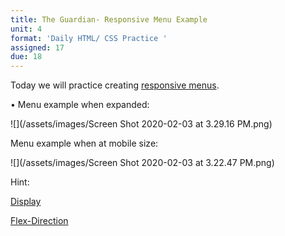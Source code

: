 ```yaml
---
title: The Guardian- Responsive Menu Example
unit: 4
format: 'Daily HTML/ CSS Practice '
assigned: 17
due: 18
---
```

Today we will practice creating [responsive menus](https://drive.google.com/drive/folders/1WR3vxO9BU1glbIhwoMsH_D2GHIABVtgt). 

• Menu example when expanded:

![](/assets/images/Screen Shot 2020-02-03 at 3.29.16 PM.png)

Menu example when at mobile size:

![](/assets/images/Screen Shot 2020-02-03 at 3.22.47 PM.png)

Hint:

[Display](https://developer.mozilla.org/en-US/docs/Web/CSS/display)

[Flex-Direction](https://developer.mozilla.org/en-US/docs/Web/CSS/flex-direction)
